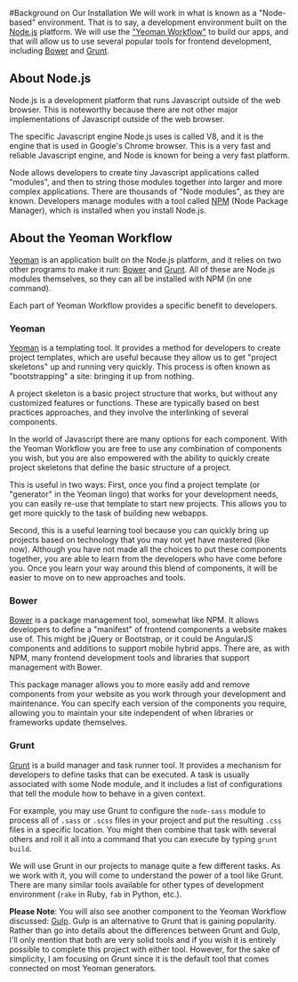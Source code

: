 #Background on Our Installation
We will work in what is known as a "Node-based" environment. That is to say, a development environment built on the [Node.js](http://nodejs.org) platform. We will use the ["Yeoman Workflow"](http://yeoman.io) to build our apps, and that will allow us to use several popular tools for frontend development, including [Bower](http://bower.io) and [Grunt](http://gruntjs.com).

## About Node.js
Node.js is a development platform that runs Javascript outside of the web browser. This is noteworthy because there are not other major implementations of Javascript outside of the web browser.

The specific Javascript engine Node.js uses is called V8, and it is the engine that is used in Google's Chrome browser. This is a very fast and reliable Javascript engine, and Node is known for being a very fast platform. 

Node allows developers to create tiny Javascript applications called "modules", and then to string those modules together into larger and more complex applications. There are thousands of "Node modules", as they are known. Developers manage modules with a tool called [NPM](https://www.npmjs.com/) (Node Package Manager), which is installed when you install Node.js. 

## About the Yeoman Workflow
[Yeoman](http://yeoman.io) is an application built on the Node.js platform, and it relies on two other programs to make it run: [Bower](http://bower.io) and [Grunt](http://gruntjs.com). All of these are Node.js modules themselves, so they can all be installed with NPM (in one command).

Each part of Yeoman Workflow provides a specific benefit to developers. 

### Yeoman
[Yeoman](http://yeoman.io) is a templating tool. It provides a method for developers to create project templates, which are useful because they allow us to get "project skeletons" up and running very quickly. This process is often known as "bootstrapping" a site: bringing it up from nothing.

A project skeleton is a basic project structure that works, but without any customized features or functions. These are typically based on best practices approaches, and they involve the interlinking of several components.

In the world of Javascript there are many options for each component. With the Yeoman Workflow you are free to use any combination of components you wish, but you are also empowered with the ability to quickly create project skeletons that define the basic structure of a project.

This is useful in two ways: First, once you find a project template (or "generator" in the Yeoman lingo) that works for your development needs, you can easily re-use that template to start new projects. This allows you to get more quickly to the task of building new webapps. 

Second, this is a useful learning tool because you can quickly bring up projects based on technology that you may not yet have mastered (like now). Although you have not made all the choices to put these components together, you are able to learn from the developers who have come before you. Once you learn your way around this blend of components, it will be easier to move on to new approaches and tools.

### Bower

[Bower](http://bower.io) is a package management tool, somewhat like NPM. It allows developers to define a "manifest" of frontend components a website makes use of. This might be jQuery or Bootstrap, or it could be AngularJS components and additions to support mobile hybrid apps. There are, as with NPM, many frontend development tools and libraries that support management with Bower.

This package manager allows you to more easily add and remove components from your website as you work through your development and maintenance. You can specify each version of the components you require, allowing you to maintain your site independent of when libraries or frameworks update themselves.

### Grunt
[Grunt](http://gruntjs.com) is a build manager  and task runner tool. It provides a mechanism for developers to define tasks that can be executed. A task is usually associated with some Node module, and it includes a list of configurations that tell the module how to behave in a given context.

For example, you may use Grunt to configure the `node-sass` module to process all of `.sass` or `.scss` files in your project and put the resulting `.css` files in a specific location. You might then combine that task with several others and roll it all into a command that you can execute by typing `grunt build`.

We will use Grunt in our projects to manage quite a few different tasks. As we work with it, you will come to understand the power of a tool like Grunt. There are many similar tools available for other types of development environment (`rake` in Ruby, `fab` in Python, etc.).

**Please Note**: You will also see another component to the Yeoman Workflow discussed: [Gulp](http://gulpjs.com/). Gulp is an alternative to Grunt that is gaining popularity. Rather than go into details about the differences between Grunt and Gulp, I'll only mention that both are very solid tools and if you wish it is entirely possible to complete this project with either tool. However, for the sake of simplicity, I am focusing on Grunt since it is the default tool that comes connected on most Yeoman generators.
